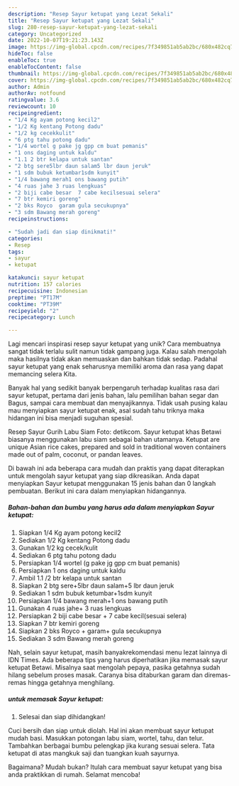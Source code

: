 ```yaml
---
description: "Resep Sayur ketupat yang Lezat Sekali"
title: "Resep Sayur ketupat yang Lezat Sekali"
slug: 280-resep-sayur-ketupat-yang-lezat-sekali
category: Uncategorized
date: 2022-10-07T19:21:23.143Z
image: https://img-global.cpcdn.com/recipes/7f349851ab5ab2bc/680x482cq70/sayur-ketupat-foto-resep-utama.jpg
hideToc: false
enableToc: true
enableTocContent: false
thumbnail: https://img-global.cpcdn.com/recipes/7f349851ab5ab2bc/680x482cq70/sayur-ketupat-foto-resep-utama.jpg
cover: https://img-global.cpcdn.com/recipes/7f349851ab5ab2bc/680x482cq70/sayur-ketupat-foto-resep-utama.jpg
author: Admin
authorAv: notfound
ratingvalue: 3.6
reviewcount: 10
recipeingredient:
- "1/4 Kg ayam potong kecil2"
- "1/2 Kg kentang Potong dadu"
- "1/2 kg cecekkulit"
- "6 ptg tahu potong dadu"
- "1/4 wortel g pake jg gpp cm buat pemanis"
- "1 ons daging untuk kaldu"
- "1.1 2 btr kelapa untuk santan"
- "2 btg sere5lbr daun salam5 lbr daun jeruk"
- "1 sdm bubuk ketumbar1sdm kunyit"
- "1/4 bawang merah1 ons bawang putih"
- "4 ruas jahe 3 ruas lengkuas"
- "2 biji cabe besar  7 cabe kecilsesuai selera"
- "7 btr kemiri goreng"
- "2 bks Royco  garam gula secukupnya"
- "3 sdm Bawang merah goreng"
recipeinstructions:

- "Sudah jadi dan siap dinikmati!"
categories:
- Resep
tags:
- sayur
- ketupat

katakunci: sayur ketupat 
nutrition: 157 calories
recipecuisine: Indonesian
preptime: "PT17M"
cooktime: "PT39M"
recipeyield: "2"
recipecategory: Lunch

---
```





Lagi mencari inspirasi resep sayur ketupat yang unik? Cara membuatnya sangat tidak terlalu sulit namun tidak gampang juga. Kalau salah mengolah maka hasilnya tidak akan memuaskan dan bahkan tidak sedap. Padahal sayur ketupat yang enak seharusnya memiliki aroma dan rasa yang dapat memancing selera Kita.





Banyak hal yang sedikit banyak berpengaruh terhadap kualitas rasa dari sayur ketupat, pertama dari jenis bahan, lalu pemilihan bahan segar dan Bagus, sampai cara membuat dan menyajikannya. Tidak usah pusing kalau mau menyiapkan sayur ketupat enak,      asal sudah tahu triknya maka hidangan ini bisa menjadi suguhan spesial.














Resep Sayur Gurih Labu Siam Foto: detikcom. Sayur ketupat khas Betawi biasanya menggunakan labu siam sebagai bahan utamanya. Ketupat are unique Asian rice cakes, prepared and sold in traditional woven containers made out of palm, coconut, or pandan leaves.






Di bawah ini ada beberapa cara mudah dan praktis yang dapat diterapkan untuk mengolah sayur ketupat yang siap dikreasikan. Anda dapat menyiapkan Sayur ketupat menggunakan 15 jenis bahan dan 0 langkah pembuatan. Berikut ini cara dalam menyiapkan hidangannya.

<!--inarticleads1-->

##### Bahan-bahan dan bumbu yang harus ada dalam menyiapkan Sayur ketupat:

1. Siapkan 1/4 Kg ayam potong kecil2
1. Sediakan 1/2 Kg kentang Potong dadu
1. Gunakan 1/2 kg cecek/kulit
1. Sediakan 6 ptg tahu potong dadu
1. Persiapkan 1/4 wortel (g pake jg gpp cm buat pemanis)
1. Persiapkan 1 ons daging untuk kaldu
1. Ambil 1.1 /2 btr kelapa untuk santan
1. Siapkan 2 btg sere+5lbr daun salam+5 lbr daun jeruk
1. Sediakan 1 sdm bubuk ketumbar+1sdm kunyit
1. Persiapkan 1/4 bawang merah+1 ons bawang putih
1. Gunakan 4 ruas jahe+ 3 ruas lengkuas
1. Persiapkan 2 biji cabe besar + 7 cabe kecil(sesuai selera)
1. Siapkan 7 btr kemiri goreng
1. Siapkan 2 bks Royco + garam+ gula secukupnya
1. Sediakan 3 sdm Bawang merah goreng


Nah, selain sayur ketupat, masih banyakrekomendasi menu lezat lainnya di IDN Times. Ada beberapa tips yang harus diperhatikan jika memasak sayur ketupat Betawi. Misalnya saat mengolah pepaya, pasika getahnya sudah hilang sebelum proses masak. Caranya bisa ditaburkan garam dan diremas-remas hingga getahnya menghilang. 

<!--inarticleads2-->

#####  untuk memasak Sayur ketupat:


1. Selesai dan siap dihidangkan!

Cuci bersih dan siap untuk diolah. Hal ini akan membuat sayur ketupat mudah basi. Masukkan potongan labu siam, wortel, tahu, dan telur. Tambahkan berbagai bumbu pelengkap jika kurang sesuai selera. Tata ketupat di atas mangkuk saji dan tuangkan kuah sayurnya. 

Bagaimana? Mudah bukan? Itulah cara membuat sayur ketupat yang bisa anda praktikkan di rumah. Selamat mencoba!
